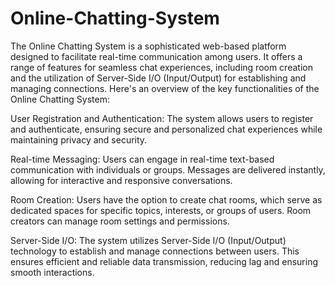 # Online-Chatting-System

The Online Chatting System is a sophisticated web-based platform designed to facilitate real-time communication among users. It offers a range of features for seamless chat experiences, including room creation and the utilization of Server-Side I/O (Input/Output) for establishing and managing connections. Here's an overview of the key functionalities of the Online Chatting System:

User Registration and Authentication: The system allows users to register and authenticate, ensuring secure and personalized chat experiences while maintaining privacy and security.

Real-time Messaging: Users can engage in real-time text-based communication with individuals or groups. Messages are delivered instantly, allowing for interactive and responsive conversations.

Room Creation: Users have the option to create chat rooms, which serve as dedicated spaces for specific topics, interests, or groups of users. Room creators can manage room settings and permissions.

Server-Side I/O: The system utilizes Server-Side I/O (Input/Output) technology to establish and manage connections between users. This ensures efficient and reliable data transmission, reducing lag and ensuring smooth interactions.

